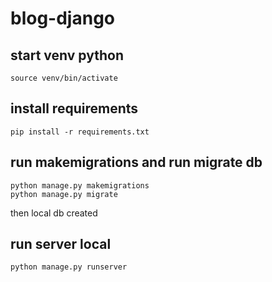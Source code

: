# blog-django

## start venv python
`source venv/bin/activate`

## install requirements

`pip install -r requirements.txt`

## run makemigrations and run migrate db

```
python manage.py makemigrations
python manage.py migrate
```
then local db created

## run server local

`python manage.py runserver`

